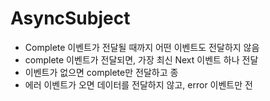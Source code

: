 # AsyncSubject

* Complete 이벤트가 전달될 때까지 어떤 이벤트도 전달하지 않음
* complete 이벤트가 전달되면, 가장 최신 Next 이벤트 하나 전달
* 이벤트가 없으면 complete만 전달하고 종
* 에러 이벤트가 오면 데이터를 전달하지 않고, error 이벤트만 전
